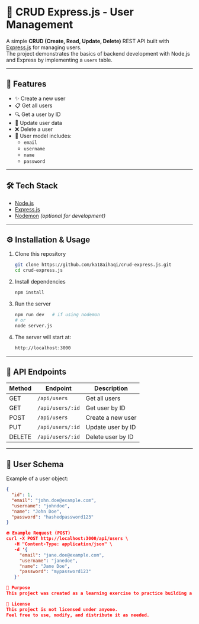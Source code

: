 # 👥 CRUD Express.js - User Management

A simple **CRUD (Create, Read, Update, Delete)** REST API built with [Express.js](https://expressjs.com/) for managing users.  
The project demonstrates the basics of backend development with Node.js and Express by implementing a `users` table.

---

## 🚀 Features
- ✨ Create a new user
- 📋 Get all users
- 🔍 Get a user by ID
- 📝 Update user data
- ❌ Delete a user
- 🔐 User model includes:
  - `email`
  - `username`
  - `name`
  - `password`

---

## 🛠️ Tech Stack
- [Node.js](https://nodejs.org/)
- [Express.js](https://expressjs.com/)
- [Nodemon](https://nodemon.io/) *(optional for development)*

---

## ⚙️ Installation & Usage
1. Clone this repository
   ```bash
   git clone https://github.com/ka18aihaqi/crud-express.js.git
   cd crud-express.js
2. Install dependencies
   ```bash
   npm install
4. Run the server
   ```bash
   npm run dev   # if using nodemon
   # or
   node server.js
6. The server will start at:
   ```bash
   http://localhost:3000

---

## 📌 API Endpoints

| Method | Endpoint         | Description       |
|--------|------------------|-------------------|
| GET    | `/api/users`     | Get all users     |
| GET    | `/api/users/:id` | Get user by ID    |
| POST   | `/api/users`     | Create a new user |
| PUT    | `/api/users/:id` | Update user by ID |
| DELETE | `/api/users/:id` | Delete user by ID |

---

## 📂 User Schema

Example of a user object:
```json
{
  "id": 1,
  "email": "john.doe@example.com",
  "username": "johndoe",
  "name": "John Doe",
  "password": "hashedpassword123"
}

🔥 Example Request (POST)
curl -X POST http://localhost:3000/api/users \
   -H "Content-Type: application/json" \
   -d '{
     "email": "jane.doe@example.com",
     "username": "janedoe",
     "name": "Jane Doe",
     "password": "mypassword123"
   }'

🎯 Purpose
This project was created as a learning exercise to practice building a REST API with Express.js, focusing on user management with basic CRUD operations.

📄 License
This project is not licensed under anyone.
Feel free to use, modify, and distribute it as needed.
